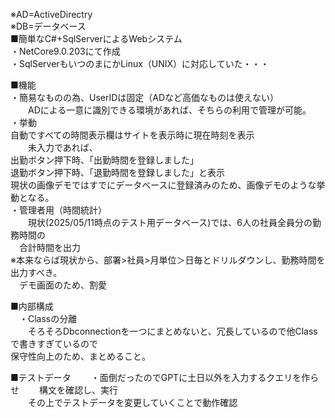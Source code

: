 ※AD=ActiveDirectry  
※DB=データベース  
■簡単なC#+SqlServerによるWebシステム  
・NetCore9.0.203にて作成  
・SqlServerもいつのまにかLinux（UNIX）に対応していた・・・  
  
■機能  
・簡易なものの為、UserIDは固定（ADなど高価なものは使えない）  
　　ADによる一意に識別できる環境があれば、そちらの利用で管理が可能。  
・挙動  
   自動ですべての時間表示欄はサイトを表示時に現在時刻を表示  
　　未入力であれば、  
   出勤ボタン押下時、「出勤時間を登録しました」  
   退勤ボタン押下時、「退勤時間を登録しました」と表示  
   現状の画像デモではすでにデータベースに登録済みのため、画像デモのような挙動となる。  
・管理者用（時間統計）  
　　現状(2025/05/11時点のテスト用データベース)では、6人の社員全員分の勤務時間の  
  　合計時間を出力  
   ※本来ならば現状から、部署>社員>月単位＞日毎とドリルダウンし、勤務時間を出力すべき。  
   　デモ画面のため、割愛  
  
■内部構成  
　・Classの分離  
 　　そろそろDbconnectionを一つにまとめないと、冗長しているので他Classで書きすぎているので  
   保守性向上のため、まとめること。  

■テストデータ
　　・面倒だったのでGPTに土日以外を入力するクエリを作らせ
  　　構文を確認し、実行  
  　　その上でテストデータを変更していくことで動作確認  
  　
